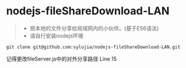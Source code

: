 # nodejs-fileShareDownload-LAN

>* 把本地的文件分享给局域网内的小伙伴。(基于ES6语法)
>* 请自行安装nodejs环境

 ```
 git clone git@github.com:sylujia/nodejs-fileShareDownload-LAN.git
 ```
 记得更改fileServer.js中的对外分享路径 Line 15